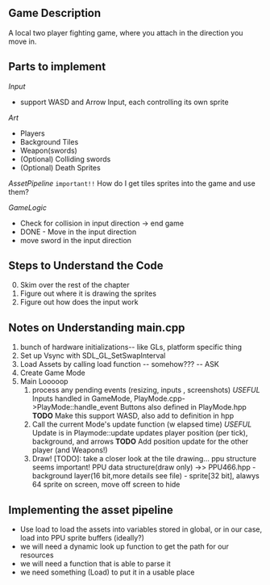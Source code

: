 ## Game Description
A local two player fighting game, where you attach in the direction you move in.

## Parts to implement 
*Input*
- support WASD and Arrow Input, each controlling its own sprite

*Art*
- Players
- Background Tiles
- Weapon(swords)
- (Optional) Colliding swords
- (Optional) Death Sprites

*AssetPipeline* `important!!`
How do I get tiles sprites into the game and use them?

*GameLogic*
- Check for collision in input direction -> end game 
- DONE - Move in the input direction 
- move sword in the input direction

## Steps to Understand the Code
0. Skim over the rest of the chapter
1. Figure out where it is drawing the sprites
2. Figure out how does the input work

## Notes on Understanding main.cpp
 1. bunch of hardware initializations-- like GLs, platform specific thing
 2. Set up Vsync with SDL_GL_SetSwapInterval
 3. Load Assets by calling load function -- somehow??? -- ASK
 4. Create Game Mode
 5. Main Looooop
    1. process any  pending events (resizing, inputs , screenshots)
        *USEFUL* Inputs handled in GameMode, PlayMode.cpp->PlayMode::handle_event
                Buttons also defined in PlayMode.hpp
        **TODO** Make this support WASD, also add to definition in hpp
    2. Call the current Mode's update function (w elapsed time)
        *USEFUL* Update is in Playmode::update
                updates player position (per tick), background, and arrows
        **TODO** Add position update for the other player (and Weapons!)
    3. Draw! 
        [TODO]: take a closer look at the tile drawing...
        ppu structure seems important!
        PPU data structure(draw only) ->> PPU466.hpp
            - background layer(16 bit,more details see file)
            - sprite[32 bit], alawys 64 sprite on screen, move off screen to hide

## Implementing the asset pipeline 
- Use load to load the assets into variables stored in global, or in our case, 
load into PPU sprite buffers (ideally?)
- we will need a dynamic look up function to get the path for our resources
- we will need a function that is able to parse it
- we need something (Load) to put it in a usable place
